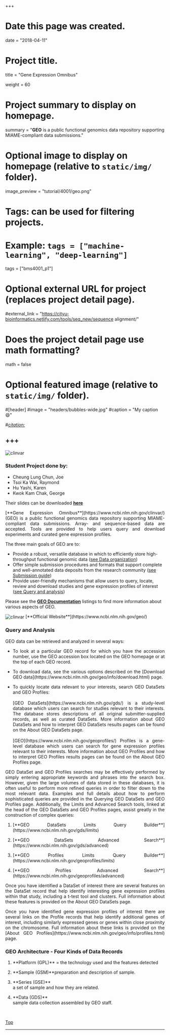+++
# Date this page was created.
date = "2018-04-11"

# Project title.
title = "Gene Expression Omnibus"

weight = 60
# Project summary to display on homepage.
summary = "**GEO** is a public functional genomics data repository supporting MIAME-compliant data submissions."

# Optional image to display on homepage (relative to `static/img/` folder).
image_preview = "tutorial/4001/geo.png"

# Tags: can be used for filtering projects.
# Example: `tags = ["machine-learning", "deep-learning"]`
tags = ["bms4001_p1"]

# Optional external URL for project (replaces project detail page).
#external_link = "https://cityu-bioinformatics.netlify.com/tools/seq_new/sequence alignment/"


# Does the project detail page use math formatting?
math = false

# Optional featured image (relative to `static/img/` folder).
#[header]
#image = "headers/bubbles-wide.jpg"
#caption = "My caption :smile:"

#*[citation:](http://www.sequence-alignment.com/)*

+++
---
<img src="/img/tutorial/4001/geo.png" alt="clinvar" align="center">

<span id="top"></span>

### Student Project done by:

* Cheung Lung Chun, Joe 
* Tsoi Ka Wai, Raymond
* Hu Yashi, Karen 
* Kwok Kam Chak, George 

Their slides can be downloaded [**here**](https://drive.google.com/open?id=1YtkDn75SwnFex1Qq48qNN60oGTnZahTj)

<p align="justify">[**Gene Expression Omnibus**](https://www.ncbi.nlm.nih.gov/clinvar/) (GEO) is a public functional genomics data repository supporting MIAME-compliant data submissions. Array- and sequence-based data are accepted. Tools are provided to help users query and download experiments and curated gene expression profiles. 

The three main goals of GEO are to:

* Provide a robust, versatile database in which to efficiently store high-throughput functional genomic data ([see Data organization](https://www.ncbi.nlm.nih.gov/geo/info/overview.html#org))
* Offer simple submission procedures and formats that support complete and well-annotated data deposits from the research community ([see Submission guide](https://www.ncbi.nlm.nih.gov/geo/info/submission.html))
* Provide user-friendly mechanisms that allow users to query, locate, review and download studies and gene expression profiles of interest ([see Query and analysis](https://www.ncbi.nlm.nih.gov/geo/info/overview.html#query))

Please see the [**GEO Documentation**](https://www.ncbi.nlm.nih.gov/geo/info/) listings to find more information about various aspects of GEO.

<img src="/img/tutorial/4001/geo2.png" alt="clinvar" align="center">
[**Official Website**](https://www.ncbi.nlm.nih.gov/geo/)

### Query and Analysis

GEO data can be retrieved and analyzed in several ways:

* <p align="justify">To look at a particular GEO record for which you have the accession number, use the GEO accession box located on the GEO homepage or at the top of each GEO record.
* <p align="justify">To download data, see the various options described on the [Download GEO data](https://www.ncbi.nlm.nih.gov/geo/info/download.html) page.
* <p align="justify">To quickly locate data relevant to your interests, search GEO DataSets and GEO Profiles:<br><br>[GEO DataSets](https://www.ncbi.nlm.nih.gov/gds/) is a study-level database which users can search for studies relevant to their interests. The database stores descriptions of all original submitter-supplied records, as well as curated DataSets. More information about GEO DataSets and how to interpret GEO DataSets results pages can be found on the About GEO DataSets page. <br><br>[GEO](https://www.ncbi.nlm.nih.gov/geoprofiles/) Profiles is a gene-level database which users can search for gene expression profiles relevant to their interests. More information about GEO Profiles and how to interpret GEO Profiles results pages can be found on the About GEO Profiles page.

<p align="justify">GEO DataSet and GEO Profiles searches may be effectively performed by simply entering appropriate keywords and phrases into the search box. However, given the large volumes of data stored in these databases, it is often useful to perform more refined queries in order to filter down to the most relevant data. Examples and full details about how to perform sophisticated queries are provided in the Querying GEO DataSets and GEO Profiles page. Additionally, the Limits and Advanced Search tools, linked at the head of the GEO DataSets and GEO Profiles pages, assist greatly in the construction of complex queries:

1. <p align="justify">[**GEO DataSets Limits Query Builder**](https://www.ncbi.nlm.nih.gov/gds/limits)
2. <p align="justify">[**GEO DataSets Advanced Search**](https://www.ncbi.nlm.nih.gov/gds/advanced)
3. <p align="justify">[**GEO Profiles Limits Query Builder**](https://www.ncbi.nlm.nih.gov/geoprofiles/limits)
4. <p align="justify">[**GEO Profiles Advanced Search**](https://www.ncbi.nlm.nih.gov/geoprofiles/advanced)

<p align="justify">Once you have identified a DataSet of interest there are several features on the DataSet record that help identify interesting gene expression profiles within that study, including a t-test tool and clusters. Full information about these features is provided on the About GEO DataSets page.

<p align="justify">Once you have identified gene expression profiles of interest there are several links on the Profile records that help identify additional genes of interest, including similarly expressed genes or genes within close proximity on the chromosome. Full information about these links is provided on the [About GEO Profiles](https://www.ncbi.nlm.nih.gov/geo/info/profiles.html) page.

### GEO Architecture - Four Kinds of Data Records

1. <p align="justify">**Platform (GPL)** = the technology used and the features detected

2. <p align="justify">**Sample (GSM)**preparation and description of sample.
3. <p align="justify">**Series (GSE)**<br>a set of sample and how they are related.
4. <p align="justify">**Data (GDS)**<br>sample data collection assembled by GEO staff.

<br>


[<i class="fa fa-hand-o-up fa-1x "></i>Top](#top)

---